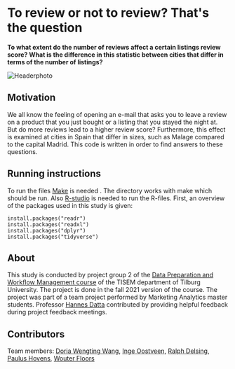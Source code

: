 # To review or not to review? That's the question

__To what extent do the number of reviews affect a certain listings review score? What is the difference in this statistic between cities that differ in terms of the number of listings?__

![Headerphoto](https://s3.amazonaws.com/blog4.0/blog/wp-content/uploads/Feature-Image_The-Ultimate-Guide-to-Airbnb-Reviews@2x-scaled.png)

## Motivation

We all know the feeling of opening an e-mail that asks you to leave a review on a product that you just bought or a listing that you stayed the night at. But do more reviews lead to a higher review score? Furthermore, this effect is examined at cities in Spain that differ in sizes, such as Malage compared to the capital Madrid. This code is written in order to find answers to these questions.

<!---
## Method and results

First, introduce and motivate your chosen method, and explain how it contributes to solving the research question/business problem.

Second, summarize your results concisely. Make use of subheaders where appropriate.

## Repository overview

Provide an overview of the directory structure and files.
-->
## Running instructions
To run the files [Make](https://tilburgsciencehub.com/get/make) is needed . The directory works with make which should be run. Also [R-studio](https://tilburgsciencehub.com/get/r) is needed to run the R-files. 
First, an overview of the packages used in this study is given:
```
install.packages("readr")
install.packages("readxl")
install.packages("dplyr")
install.packages("tidyverse")
```

<!---
Explain to potential users how to run/replicate your workflow. Touch upon, if necessary, the required input data, which (secret) credentials are required (and how to obtain them), which software tools are needed to run the workflow (including links to the installation instructions), and how to run the workflow. Make use of subheaders where appropriate.

## More resources

Point interested users to any related literature and/or documentation.
-->
## About

This study is conducted by project group 2 of the [Data Preparation and Workflow Management course](https://github.com/hannesdatta/course-dprep) of the TISEM department of Tilburg University. 
The project is done in the fall 2021 version of the course. The project was part of a team project performed by Marketing Analytics master students. Professor [Hannes Datta](https://github.com/hannesdatta) contributed by providing helpful feedback during project feedback meetings.

## Contributors
Team members: [Doria Wengting Wang](https://github.com/DoriaWW), [Inge Oostveen](https://github.com/IngeOostveen), [Ralph Delsing](https://github.com/RalphGit21), [Paulus Hovens](https://github.com/pphovens), [Wouter Floors](https://github.com/WouterFloors)

